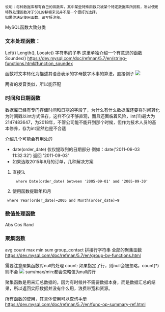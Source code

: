 ```
说明：每种数据库都有自己的函数库，其中某些特殊函数只被某个特定数据库所拥有，所以使用特殊处理函数对于SQL的移植来说并不是一个很好的选择，
如果你决定使用函数，请写好注释。
```

MySQL函数大致分类

### 文本处理函数：
Left()
Length(),
Locate() 字符串的子串
这里单独介绍一个有意思的函数 Soundex()
https://dev.mysql.com/doc/refman/5.7/en/string-functions.html#function_soundex

函数将文本转化为描述其语音表示的字母数字木事的算法，直接例子
![](http://7xscq6.com1.z0.glb.clouddn.com/2017-03-27-145516.jpg)

两者的发音类似，所以能匹配

### 时间和日期函数
数据库已经有专门存储时间和日期的字段了，为什么有什么数据库还要将时间转化为时间戳以int方式保存，这样不仅不够直观，而且还面临着风险，int(11)最大为2147483647，为2018年，不管公司能不能开到那个时候，但作为技术人员的基本修养，存为int显然也是不合适

介绍几个可能会有用处的
* date(order_date) 仅仅提取列的日期部分 例如：date('2011-09-03 11:32:32') 返回 '2011-09-03'
* 如果选取2015年9月的订单，几种解决方案

1. 直接法
```
     where Date(order_date) between '2005-09-01' and '2005-09-30'
```
2. 使用函数提取年和月 
```
 where Year(order_date)=2005 and Month(order_date)=9
```

### 数值处理函数

Abs
Cos
Rand

### 聚集函数
avg
count
max
min 
sum
group_contact   拼接行字符串
全部的聚集函数
https://dev.mysql.com/doc/refman/5.7/en/group-by-functions.html

需要注意聚集函数对null的处理
count: 如果指定了行，则null会被忽略，count(*) 则不会
![](http://7xscq6.com1.z0.glb.clouddn.com/2017-03-27-154301.jpg)
sum/max/min:都会忽略值为null的行

聚集函数是用来汇总数据的，因为有时候并不需要数据本身，而是数据汇总的结果，所以返回实际数据并没有什么用，浪费带宽和资源。





所有函数的使用，其具体使用可以查询手册
https://dev.mysql.com/doc/refman/5.7/en/func-op-summary-ref.html